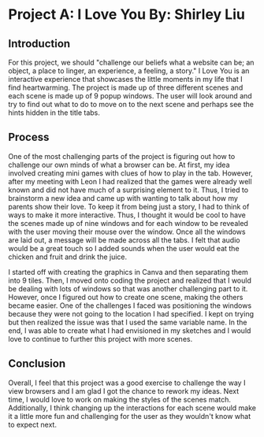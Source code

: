 # Project A: I Love You By: Shirley Liu

## Introduction
For this project, we should "challenge our beliefs what a website can be; an object, a place to linger, an experience, a feeling, a story." I Love You is an interactive experience that showcases the little moments in my life that I find heartwarming. The project is made up of three different scenes and each scene is made up of 9 popup windows. The user will look around and try to find out what to do to move on to the next scene and perhaps see the hints hidden in the title tabs.


## Process
One of the most challenging parts of the project is figuring out how to challenge our own minds of what a browser can be. At first, my idea involved creating mini games with clues of how to play in the tab. However, after my meeting with Leon I had realized that the games were already well known and did not have much of a surprising element to it. Thus, I tried to brainstorm a new idea and came up with wanting to talk about how my parents show their love. To keep it from being just a story, I had to think of ways to make it more interactive. Thus, I thought it would be cool to have the scenes made up of nine windows and for each window to be revealed with the user moving their mouse over the window. Once all the windows are laid out, a message will be made across all the tabs. I felt that audio would be a great touch so I added sounds when the user would eat the chicken and fruit and drink the juice. 

I started off with creating the graphics in Canva and then separating them into 9 tiles. Then, I moved onto coding the project and realized that I would be dealing with lots of windows so that was another challenging part to it. However, once I figured out how to create one scene, making the others became easier. One of the challenges I faced was positioning the windows because they were not going to the location I had specified. I kept on trying but then realized the issue was that I used the same variable name. In the end, I was able to create what I had envisioned in my sketches and I would love to continue to further this project with more scenes.

## Conclusion

Overall, I feel that this project was a good exercise to challenge the way I view browsers and I am glad I got the chance to rework my ideas. Next time, I would love to work on making the styles of the scenes match. Additionally, I think changing up the interactions for each scene would make it a little more fun and challenging for the user as they wouldn't know what to expect next.